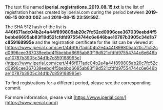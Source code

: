 The text file named **iperial_registrations_2019_08_15.txt** is the list of registration hashes created by iperial.com during the period between **2019-08-15 00:00:00Z** and **2019-08-15 23:59:59Z**.

The SHA 512 hash of the list is **446f671adc04b2e4a44f899805ab20c7fc52cd0996cee367039eebd4f5bebbd6695ab83f19d521cfdfd97554744c6e646bae10787b3905c34d1b7c859168995e** and the registration certificate for the list can be viewed at [https://www.iperial.com/cert/446f671adc04b2e4a44f899805ab20c7fc52cd0996cee367039eebd4f5bebbd6695ab83f19d521cfdfd97554744c6e646bae10787b3905c34d1b7c859168995e](https://www.iperial.com/cert/446f671adc04b2e4a44f899805ab20c7fc52cd0996cee367039eebd4f5bebbd6695ab83f19d521cfdfd97554744c6e646bae10787b3905c34d1b7c859168995e).

To find registrations for a different period, please see the corresponding commit.

For more information, please visit [https://www.iperial.com/](https://www.iperial.com/)
